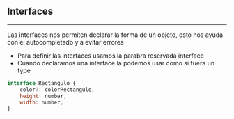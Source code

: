 ## Interfaces
***

Las interfaces nos permiten declarar la forma de un objeto, esto nos ayuda con el autocompletado y a evitar errores

- Para definir las interfaces usamos la parabra reservada interface
- Cuando declaramos una interface la podemos usar como si fuera un type

```javascript
interface Rectangulo {
    color?: colorRectangulo,
    height: number,
    width: number,
}
```